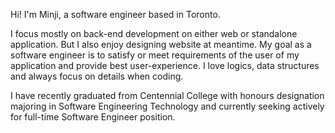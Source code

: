 Hi! I'm Minji, a software engineer based in Toronto. 

I focus mostly on back-end development on either web or standalone application. But I also enjoy designing website at meantime. My goal as a software engineer is to satisfy or meet requirements of the user of my application and provide best user-experience. I love logics, data structures and always focus on details when coding.
                
I have recently graduated from Centennial College with honours designation majoring in Software Engineering Technology and currently seeking actively for full-time Software Engineer position.
               